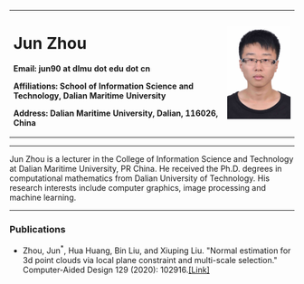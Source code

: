 <table border="0">
  <tr>
    <td width="75%">
      <h1>Jun Zhou</h1>
      <p><b>Email: jun90 at dlmu dot edu dot cn</b></p>
      <p><b>Affiliations: School of Information Science and Technology, Dalian Maritime University </b></p>
      <p><b>Address: Dalian Maritime University, Dalian, 116026, China </b></p>
      <p><b>  </b></p>
    </td>
    <td width="25%">
      <img src="./photo1.jpg" width="100%">
    </td>
  </tr>
</table>

---

Jun Zhou is a lecturer in the College of Information Science and Technology at Dalian Maritime University, PR China. He  received the Ph.D. degrees in computational mathematics from Dalian University of Technology. His research interests include computer graphics, image processing and machine learning.

---

### Publications

*   Zhou, Jun<sup>*</sup>, Hua Huang, Bin Liu, and Xiuping Liu. "Normal estimation for 3d point clouds via local plane constraint and multi-scale selection." Computer-Aided Design 129 (2020): 102916.[[Link]](https://arxiv.org/pdf/1910.08537.pdf)

